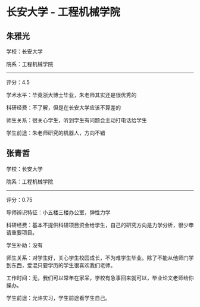 # 长安大学 - 工程机械学院

## 朱雅光

学校：长安大学

院系：工程机械学院

* * *

评分：4.5

学术水平：毕竟浙大博士毕业，朱老师其实还是很优秀的

科研经费：不了解，但是在长安大学应该不算差的

师生关系：很关心学生，听到学生有问题会主动打电话给学生

学生前途：朱老师研究的机器人，方向不错

## 张青哲

学校：长安大学

院系：工程机械学院

* * *

评分：0.75

导师辨识特征：小五楼三楼办公室，弹性力学

科研经费：基本不提供科研项目资金给学生，自己的研究方向是力学分析，很少申请重要项目。

学生补助：没有

师生关系：对学生好，关心学生校园成长，不为难学生毕业。除了不能从他师门学到东西，爱混只要学历的学生很喜欢我们老师。

工作时间：无，我们可以常年在家呆，学校有急事回来就可以，毕业论文老师给你操办。

学生前途：允许实习，学生前途看学生自己。